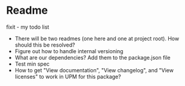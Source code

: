 # Readme

fixit - my todo list
- There will be two readmes (one here and one at project root). How should this be resolved?
- Figure out how to handle internal versioning
- What are our dependencies? Add them to the package.json file
- Test min spec
- How to get "View documentation", "View changelog", and "View licenses" to work in UPM for this package?